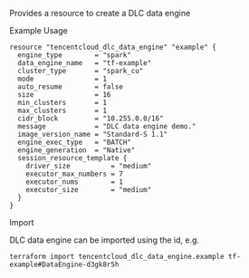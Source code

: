 Provides a resource to create a DLC data engine

Example Usage

```hcl
resource "tencentcloud_dlc_data_engine" "example" {
  engine_type        = "spark"
  data_engine_name   = "tf-example"
  cluster_type       = "spark_cu"
  mode               = 1
  auto_resume        = false
  size               = 16
  min_clusters       = 1
  max_clusters       = 1
  cidr_block         = "10.255.0.0/16"
  message            = "DLC data engine demo."
  image_version_name = "Standard-S 1.1"
  engine_exec_type   = "BATCH"
  engine_generation  = "Native"
  session_resource_template {
    driver_size          = "medium"
    executor_max_numbers = 7
    executor_nums        = 1
    executor_size        = "medium"
  }
}
```

Import

DLC data engine can be imported using the id, e.g.

```
terraform import tencentcloud_dlc_data_engine.example tf-example#DataEngine-d3gk8r5h
```
